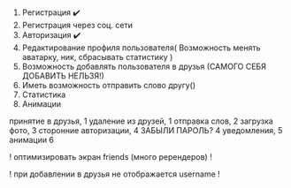 1. Регистрация ✔️
2. Регистрация через соц. сети
3. Авторизация ✔️
4. Редактирование профиля пользователя(
   Возможность менять аватарку, ник, сбрасывать статистику
   )
5. Возможность добавлять пользователя в друзья (САМОГО СЕБЯ ДОБАВИТЬ НЕЛЬЗЯ!)
6. Иметь возможность отправить слово другу()
7. Статистика
8. Анимации

принятие в друзья, 1
удаление из друзей, 1
отправка слов, 2
загрузка фото, 3
сторонние авторизации, 4
ЗАБЫЛИ ПАРОЛЬ? 4
уведомления, 5
анимации 6

! оптимизировать экран friends (много ререндеров) !

! при добавлении в друзья не отображается username !
